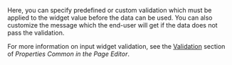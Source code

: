 
Here, you can specify predefined or custom validation which must be applied to the widget value before the data can be used. You can also customize the message which the end-user will get if the data does not pass the validation.

For more information on input widget validation, see the [Validation](common-widget-properties#validation) section of *Properties Common in the Page Editor*. 
